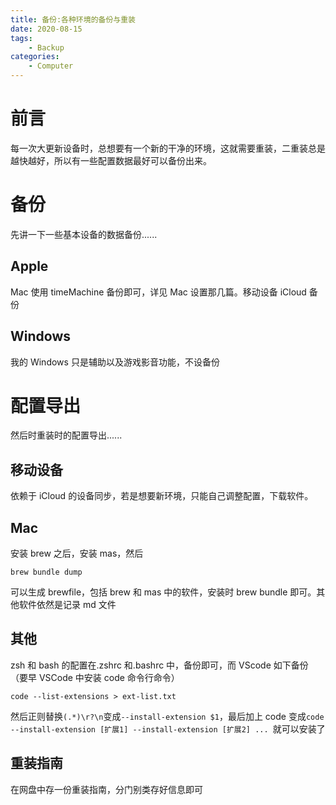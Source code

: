 ```yaml
---
title: 备份:各种环境的备份与重装
date: 2020-08-15
tags:
    - Backup
categories:
    - Computer
---
```


# 前言

每一次大更新设备时，总想要有一个新的干净的环境，这就需要重装，二重装总是越快越好，所以有一些配置数据最好可以备份出来。

# 备份

先讲一下一些基本设备的数据备份......

## Apple

Mac 使用 timeMachine 备份即可，详见 Mac 设置那几篇。移动设备 iCloud 备份

## Windows

我的 Windows 只是辅助以及游戏影音功能，不设备份

# 配置导出

然后时重装时的配置导出......

## 移动设备

依赖于 iCloud 的设备同步，若是想要新环境，只能自己调整配置，下载软件。

## Mac

安装 brew 之后，安装 mas，然后

```
brew bundle dump
```

可以生成 brewfile，包括 brew 和 mas 中的软件，安装时 brew bundle 即可。其他软件依然是记录 md 文件

## 其他

zsh 和 bash 的配置在.zshrc 和.bashrc 中，备份即可，而 VScode 如下备份（要早 VSCode 中安装 code 命令行命令）

```
code --list-extensions > ext-list.txt
```

然后正则替换`(.*)\r?\n`变成`--install-extension $1`，最后加上 code 变成`code --install-extension [扩展1] --install-extension [扩展2] ... `就可以安装了

## 重装指南

在网盘中存一份重装指南，分门别类存好信息即可
